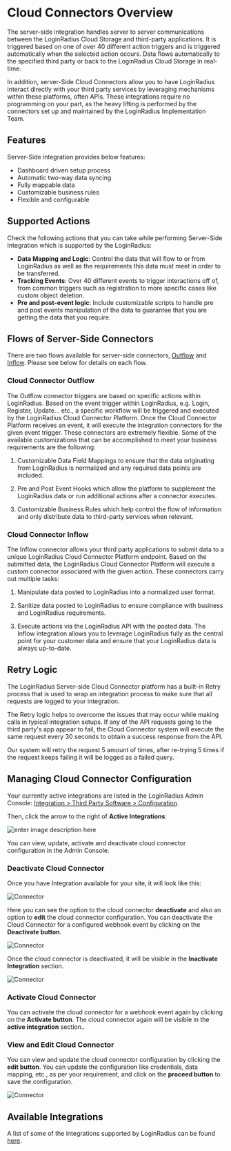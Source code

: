 # Cloud Connectors Overview

The server-side integration handles server to server communications between the LoginRadius Cloud Storage and third-party applications. It is triggered based on one of over 40 different action triggers and is triggered automatically when the selected action occurs. Data flows automatically to the specified third party or back to the LoginRadius Cloud Storage in real-time.
 
In addition, server-Side Cloud Connectors allow you to have LoginRadius interact directly with your third party services by leveraging mechanisms within these platforms, often APIs. These integrations require no programming on your part, as the heavy lifting is performed by the connectors set up and maintained by the LoginRadius Implementation Team. 

## Features

Server-Side integration provides below features:

- Dashboard driven setup process
- Automatic two-way data syncing
- Fully mappable data
- Customizable business rules
- Flexible and configurable

## Supported Actions

Check the following actions that you can take while performing Server-Side Integration which is supported by the LoginRadius:

- **Data Mapping and Logic**: Control the data that will flow to or from LoginRadius as well as the requirements this data must meet in order to be transferred.
- **Tracking Events**: Over 40 different events to trigger interactions off of, from common triggers such as registration to more specific cases like custom object deletion.
- **Pre and post-event logic**: Include customizable scripts to handle pre and post events manipulation of the data to guarantee that you are getting the data that you require.

## Flows of Server-Side Connectors
 
There are two flows available for server-side connectors, [Outflow](#cloudconnectoroutflow4) and [Inflow](#cloudconnectorinflow5). Please see below for details on each flow.

### Cloud Connector Outflow

The Outflow connector triggers are based on specific actions within LoginRadius. Based on the event trigger within LoginRadius, e.g. Login, Register, Update… etc., a specific workflow will be triggered and executed by the LoginRadius Cloud Connector Platform. Once the Cloud Connector Platform receives an event, it will execute the integration connectors for the given event trigger. These connectors are extremely flexible. Some of the available customizations that can be accomplished to meet your business requirements are the following:

1. Customizable Data Field Mappings to ensure that the data originating from LoginRadius is normalized and any required data points are included.
 
2. Pre and Post Event Hooks which allow the platform to supplement the LoginRadius data or run additional actions after a connector executes.
 
3. Customizable Business Rules which help control the flow of information and only distribute data to third-party services when relevant.

### Cloud Connector Inflow

The Inflow connector allows your third party applications to submit data to a unique LoginRadius Cloud Connector Platform endpoint. Based on the submitted data, the LoginRadius Cloud Connector Platform will execute a custom connector associated with the given action. These connectors carry out multiple tasks:
1. Manipulate data posted to LoginRadius into a normalized user format.
 
2. Sanitize data posted to LoginRadius to ensure compliance with business and LoginRadius requirements.
 
3. Execute actions via the LoginRadius API with the posted data.
The Inflow integration allows you to leverage LoginRadius fully as the central point for your customer data and ensure that your LoginRadius data is always up-to-date.

## Retry Logic

The LoginRadius Server-side Cloud Connector platform has a built-in Retry process that is used to wrap an integration process to make sure that all requests are logged to your integration.

The Retry logic helps to overcome the issues that may occur while making calls in typical integration setups. If any of the API requests going to the third party's app appear to fail, the Cloud Connector system will execute the same request every 30 seconds to obtain a success response from the API.

Our system will retry the request 5 amount of times, after re-trying 5 times if the request keeps failing it will be logged as a failed query.

## Managing Cloud Connector Configuration

Your currently active integrations are listed in the LoginRadius Admin Console: [Integration > Third Party Software > Configuration](https://adminconsole.loginradius.com/integration/third-party-software/configuration).

Then, click the arrow to the right of **Active Integrations**:

![enter image description here](https://apidocs.lrcontent.com/images/2_79155ef3218ea36d30.35714294.png "Third Party Software")

You can view, update, activate and deactivate cloud connector configuration in the Admin Console.

### Deactivate Cloud Connector

Once you have Integration available for your site, it will look like this:

![Connector](https://apidocs.lrcontent.com/images/Third-Party-software-LoginRadius-User-Dashboard_50086282c10c1cffd2.28103692.png "Connector")

Here you can see the option to the cloud connector **deactivate** and also an option to **edit** the cloud connector configuration. You can deactivate the Cloud Connector for a configured webhook event by clicking on the **Deactivate button**.

![Connector](https://apidocs.lrcontent.com/images/Third-Party-software-LoginRadius-User-Dashboard-2_166196282c74c8ca129.89088943.png "connector")

Once the cloud connector is deactivated, it will be visible in the **Inactivate Integration** section.

![Connector](https://apidocs.lrcontent.com/images/Third-Party-software-LoginRadius-User-Dashboard-3_11906282c78bd1f390.81312305.png "Connector")

### Activate Cloud Connector

You can activate the cloud connector for a webhook event again by clicking on the **Activate button**. The cloud connector again will be visible in the **active integration** section..

### View and Edit Cloud Connector

You can view and update the cloud connector configuration by clicking the **edit button**. You can update the configuration like credentials, data mapping, etc., as per your requirement, and click on the **proceed button** to save the configuration.

![Connector](https://apidocs.lrcontent.com/images/image-22_298416282c86b49eac9.71666187.png "Connector") 

## Available Integrations
A list of some of the integrations supported by LoginRadius can be found [here](/api/v2/integrations/available-integrations).





